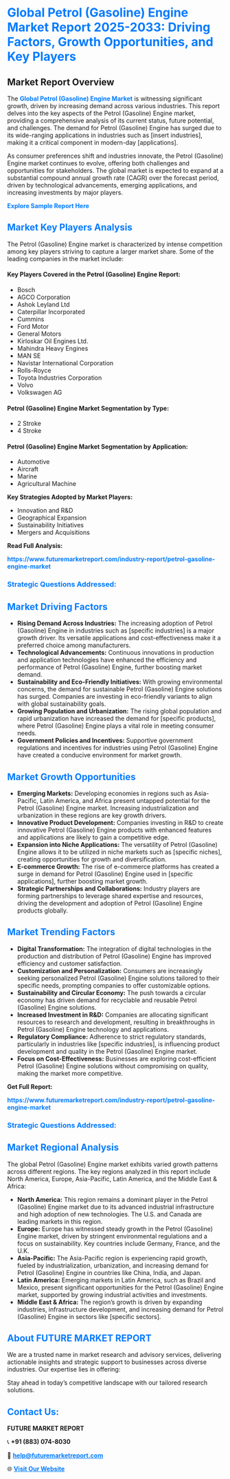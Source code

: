 <h1 style="color: #007BFF;">Global Petrol (Gasoline) Engine Market Report 2025-2033: Driving Factors, Growth Opportunities, and Key Players</h1>

<section id="overview">
<h2>Market Report Overview</h2>
<p>The <a href="https://www.futuremarketreport.com/industry-report/petrol-gasoline-engine-market" style="color: #007BFF; text-decoration: none;"><strong>Global Petrol (Gasoline) Engine Market</strong></a> is witnessing significant growth, driven by increasing demand across various industries. This report delves into the key aspects of the Petrol (Gasoline) Engine market, providing a comprehensive analysis of its current status, future potential, and challenges. The demand for Petrol (Gasoline) Engine has surged due to its wide-ranging applications in industries such as [insert industries], making it a critical component in modern-day [applications].</p>
<p>As consumer preferences shift and industries innovate, the Petrol (Gasoline) Engine market continues to evolve, offering both challenges and opportunities for stakeholders. The global market is expected to expand at a substantial compound annual growth rate (CAGR) over the forecast period, driven by technological advancements, emerging applications, and increasing investments by major players.</p>
</section>

<section id="overview">
<p><a href="https://www.futuremarketreport.com/request-sample/reportId=88737" style="color: #007BFF; text-decoration: none;"><strong>Explore Sample Report Here</strong></a></p>
</section>

<section id="key-players">
<h2 style="color: #007BFF;">Market Key Players Analysis</h2>
<p>The Petrol (Gasoline) Engine market is characterized by intense competition among key players striving to capture a larger market share. Some of the leading companies in the market include:</p>
<h4>Key Players Covered in the Petrol (Gasoline) Engine Report:</h4>
<ul><li>Bosch</li><li>AGCO Corporation</li><li>Ashok Leyland Ltd</li><li>Caterpillar Incorporated</li><li>Cummins</li><li>Ford Motor</li><li>General Motors</li><li>Kirloskar Oil Engines Ltd.</li><li>Mahindra Heavy Engines</li><li>MAN SE</li><li>Navistar International Corporation</li><li>Rolls-Royce</li><li>Toyota Industries Corporation</li><li>Volvo</li><li>Volkswagen AG</li></ul>
<h4>Petrol (Gasoline) Engine Market Segmentation by Type:</h4>
<ul><li>2 Stroke</li><li>4 Stroke</li></ul>

<h4>Petrol (Gasoline) Engine Market Segmentation by Application:</h4>
<ul><li>Automotive</li><li>Aircraft</li><li>Marine</li><li>Agricultural Machine</li></ul>
<p><strong>Key Strategies Adopted by Market Players:</strong></p>
<ul>
<li>Innovation and R&D</li>
<li>Geographical Expansion</li>
<li>Sustainability Initiatives</li>
<li>Mergers and Acquisitions</li>
</ul>
</section>

<section>
<p><strong>Read Full Analysis: </strong></p><a href="https://www.futuremarketreport.com/industry-report/petrol-gasoline-engine-market" style="color: #007BFF; text-decoration: none;"><strong>https://www.futuremarketreport.com/industry-report/petrol-gasoline-engine-market</strong></a>
<h3 style="color: #007BFF;">Strategic Questions Addressed:</h3>
</section>

<section id="driving-factors">
<h2 style="color: #007BFF;">Market Driving Factors</h2>
<ul>
<li><strong>Rising Demand Across Industries:</strong> The increasing adoption of Petrol (Gasoline) Engine in industries such as [specific industries] is a major growth driver. Its versatile applications and cost-effectiveness make it a preferred choice among manufacturers.</li>
<li><strong>Technological Advancements:</strong> Continuous innovations in production and application technologies have enhanced the efficiency and performance of Petrol (Gasoline) Engine, further boosting market demand.</li>
<li><strong>Sustainability and Eco-Friendly Initiatives:</strong> With growing environmental concerns, the demand for sustainable Petrol (Gasoline) Engine solutions has surged. Companies are investing in eco-friendly variants to align with global sustainability goals.</li>
<li><strong>Growing Population and Urbanization:</strong> The rising global population and rapid urbanization have increased the demand for [specific products], where Petrol (Gasoline) Engine plays a vital role in meeting consumer needs.</li>
<li><strong>Government Policies and Incentives:</strong> Supportive government regulations and incentives for industries using Petrol (Gasoline) Engine have created a conducive environment for market growth.</li>
</ul>
</section>

<section id="growth-opportunities">
<h2 style="color: #007BFF;">Market Growth Opportunities</h2>
<ul>
<li><strong>Emerging Markets:</strong> Developing economies in regions such as Asia-Pacific, Latin America, and Africa present untapped potential for the Petrol (Gasoline) Engine market. Increasing industrialization and urbanization in these regions are key growth drivers.</li>
<li><strong>Innovative Product Development:</strong> Companies investing in R&D to create innovative Petrol (Gasoline) Engine products with enhanced features and applications are likely to gain a competitive edge.</li>
<li><strong>Expansion into Niche Applications:</strong> The versatility of Petrol (Gasoline) Engine allows it to be utilized in niche markets such as [specific niches], creating opportunities for growth and diversification.</li>
<li><strong>E-commerce Growth:</strong> The rise of e-commerce platforms has created a surge in demand for Petrol (Gasoline) Engine used in [specific applications], further boosting market growth.</li>
<li><strong>Strategic Partnerships and Collaborations:</strong> Industry players are forming partnerships to leverage shared expertise and resources, driving the development and adoption of Petrol (Gasoline) Engine products globally.</li>
</ul>
</section>

<section id="trending-factors">
<h2 style="color: #007BFF;">Market Trending Factors</h2>
<ul>
<li><strong>Digital Transformation:</strong> The integration of digital technologies in the production and distribution of Petrol (Gasoline) Engine has improved efficiency and customer satisfaction.</li>
<li><strong>Customization and Personalization:</strong> Consumers are increasingly seeking personalized Petrol (Gasoline) Engine solutions tailored to their specific needs, prompting companies to offer customizable options.</li>
<li><strong>Sustainability and Circular Economy:</strong> The push towards a circular economy has driven demand for recyclable and reusable Petrol (Gasoline) Engine solutions.</li>
<li><strong>Increased Investment in R&D:</strong> Companies are allocating significant resources to research and development, resulting in breakthroughs in Petrol (Gasoline) Engine technology and applications.</li>
<li><strong>Regulatory Compliance:</strong> Adherence to strict regulatory standards, particularly in industries like [specific industries], is influencing product development and quality in the Petrol (Gasoline) Engine market.</li>
<li><strong>Focus on Cost-Effectiveness:</strong> Businesses are exploring cost-efficient Petrol (Gasoline) Engine solutions without compromising on quality, making the market more competitive.</li>
</ul>
</section>

<section>
<p><strong>Get Full Report: </strong></p><a href="https://www.futuremarketreport.com/industry-report/petrol-gasoline-engine-market" style="color: #007BFF; text-decoration: none;"><strong>https://www.futuremarketreport.com/industry-report/petrol-gasoline-engine-market</strong></a>
<h3 style="color: #007BFF;">Strategic Questions Addressed:</h3>
</section>


<section id="regional-analysis">
<h2 style="color: #007BFF;">Market Regional Analysis</h2>
<p>The global Petrol (Gasoline) Engine market exhibits varied growth patterns across different regions. The key regions analyzed in this report include North America, Europe, Asia-Pacific, Latin America, and the Middle East & Africa:</p>
<ul>
<li><strong>North America:</strong> This region remains a dominant player in the Petrol (Gasoline) Engine market due to its advanced industrial infrastructure and high adoption of new technologies. The U.S. and Canada are leading markets in this region.</li>
<li><strong>Europe:</strong> Europe has witnessed steady growth in the Petrol (Gasoline) Engine market, driven by stringent environmental regulations and a focus on sustainability. Key countries include Germany, France, and the U.K.</li>
<li><strong>Asia-Pacific:</strong> The Asia-Pacific region is experiencing rapid growth, fueled by industrialization, urbanization, and increasing demand for Petrol (Gasoline) Engine in countries like China, India, and Japan.</li>
<li><strong>Latin America:</strong> Emerging markets in Latin America, such as Brazil and Mexico, present significant opportunities for the Petrol (Gasoline) Engine market, supported by growing industrial activities and investments.</li>
<li><strong>Middle East & Africa:</strong> The region’s growth is driven by expanding industries, infrastructure development, and increasing demand for Petrol (Gasoline) Engine in sectors like [specific sectors].</li>
</ul>
</section>

<footer>
<h2 style="color: #007BFF;">About FUTURE MARKET REPORT</h2>
<p>We are a trusted name in market research and advisory services, delivering actionable insights and strategic support to businesses across diverse industries. Our expertise lies in offering:</p>

<p>Stay ahead in today’s competitive landscape with our tailored research solutions.</p>

<h2 style="color: #007BFF;">Contact Us:</h2>
<p><strong>FUTURE MARKET REPORT</strong></p>
<p>📞 <strong>+91 (883) 074-8030</strong></p>
<p>📧 <strong><a href="mailto:help@futuremarketreport.com" style="color: #007BFF;">help@futuremarketreport.com</a></strong></p>
<p>🌐 <strong><a href="https://www.futuremarketreport.com/" style="color: #007BFF;">Visit Our Website</a></strong></p>
</footer>